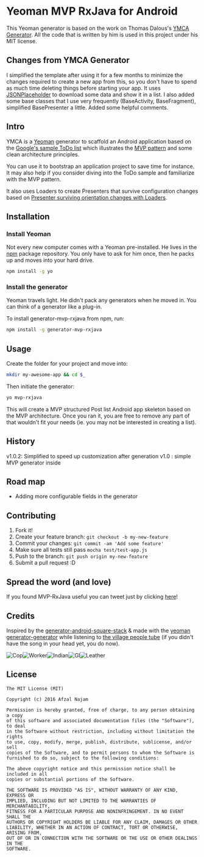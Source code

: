 # Yeoman MVP RxJava for Android
This Yeoman generator is based on the work on Thomas Dalous's [YMCA Generator](https://github.com/otomatik/generator-ymca). All the code that is written by him is used in this project under his MIT license.

## Changes from YMCA Generator
I simplified the template after using it for a few months to minimize the changes required to create a new app from this, so you don't have to spend as much time deleting things before starting your app. It uses [JSONPlaceholder](https://jsonplaceholder.typicode.com) to download some data and show it in a list. I also added some base classes that I use very frequently (BaseActivity, BaseFragment), simplified BasePresenter a little. Added some helpful comments.

## Intro

YMCA is a [Yeoman](http://yeoman.io) generator to scaffold an Android application based on the [Google's sample ToDo list](https://github.com/googlesamples/android-architecture/tree/todo-mvp/) which illustrates the [MVP pattern](https://en.wikipedia.org/wiki/Model%E2%80%93view%E2%80%93presenter) and some clean architecture principles.

You can use it to bootstrap an application project to save time for instance. It may also help if you consider diving into the ToDo sample and familiarize with the MVP pattern.

It also uses Loaders to create Presenters that survive configuration changes based on [Presenter surviving orientation changes with Loaders](https://medium.com/@czyrux/presenter-surviving-orientation-changes-with-loaders-6da6d86ffbbf#.si50hutro).

## Installation
### Install Yeoman

Not every new computer comes with a Yeoman pre-installed. He lives in the [npm](https://npmjs.org) package repository. You only have to ask for him once, then he packs up and moves into your hard drive.

```bash
npm install -g yo
```

### Install the generator

Yeoman travels light. He didn't pack any generators when he moved in. You can think of a generator like a plug-in.

To install generator-mvp-rxjava from npm, run:

```bash
npm install -g generator-mvp-rxjava
```

## Usage
Create the folder for your project and move into:
```bash
mkdir my-awesome-app && cd $_
```
Then initiate the generator:

```bash
yo mvp-rxjava
```

This will create a MVP structured Post list Android app skeleton based on the MVP architecture. Once you ran it, you are free to remove any part of that wouldn't fit your needs (ie. you may not be interested in creating a list).

## History
v1.0.2: Simplified to speed up customization after generation
v1.0  : simple MVP generator inside

## Road map
* Adding more configurable fields in the generator

## Contributing
1. Fork it!
2. Create your feature branch: `git checkout -b my-new-feature`
3. Commit your changes: `git commit -am 'Add some feature'`
4. Make sure all tests still pass `mocha test/test-app.js`
5. Push to the branch: `git push origin my-new-feature`
6. Submit a pull request :D

## Spread the word (and love)
If you found MVP-RxJava useful you can tweet just by clicking [here](https://goo.gl/JpIzmw)!

## Credits
Inspired by the [generator-android-square-stack](https://raw.githubusercontent.com/kuhnza/generator-android-square-stack)
& made with the [yeoman generator-generator](https://github.com/yeoman/generator-generator)
while listening to [the village people tube](https://www.youtube.com/watch?v=CS9OO0S5w2k) (if you didn't have the song in your head yet, you do now).

![Cop](https://raw.githubusercontent.com/otomatik/generator-ymca/master/village-people/cop.gif)![Worker](https://raw.githubusercontent.com/otomatik/generator-ymca/master/village-people/worker.gif)![Indian](https://raw.githubusercontent.com/otomatik/generator-ymca/master/village-people/indian.gif)![GI](https://raw.githubusercontent.com/otomatik/generator-ymca/master/village-people/gi.gif)![Leather](https://raw.githubusercontent.com/otomatik/generator-ymca/master/village-people/leather.gif)

## License
```
The MIT License (MIT)

Copyright (c) 2016 Afzal Najam

Permission is hereby granted, free of charge, to any person obtaining a copy
of this software and associated documentation files (the "Software"), to deal
in the Software without restriction, including without limitation the rights
to use, copy, modify, merge, publish, distribute, sublicense, and/or sell
copies of the Software, and to permit persons to whom the Software is
furnished to do so, subject to the following conditions:

The above copyright notice and this permission notice shall be included in all
copies or substantial portions of the Software.

THE SOFTWARE IS PROVIDED "AS IS", WITHOUT WARRANTY OF ANY KIND, EXPRESS OR
IMPLIED, INCLUDING BUT NOT LIMITED TO THE WARRANTIES OF MERCHANTABILITY,
FITNESS FOR A PARTICULAR PURPOSE AND NONINFRINGEMENT. IN NO EVENT SHALL THE
AUTHORS OR COPYRIGHT HOLDERS BE LIABLE FOR ANY CLAIM, DAMAGES OR OTHER
LIABILITY, WHETHER IN AN ACTION OF CONTRACT, TORT OR OTHERWISE, ARISING FROM,
OUT OF OR IN CONNECTION WITH THE SOFTWARE OR THE USE OR OTHER DEALINGS IN THE
SOFTWARE.
```
